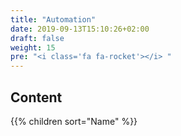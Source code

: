 ```yaml
---
title: "Automation"
date: 2019-09-13T15:10:26+02:00
draft: false
weight: 15
pre: "<i class='fa fa-rocket'></i> "
---
```


## Content

{{% children sort="Name" %}}
